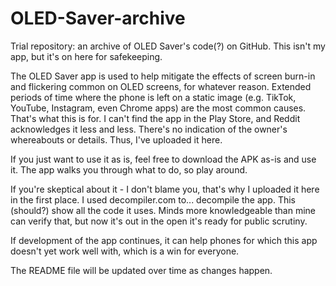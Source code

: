 # OLED-Saver-archive
Trial repository: an archive of OLED Saver's code(?) on GitHub. This isn't my app, but it's on here for safekeeping.

The OLED Saver app is used to help mitigate the effects of screen burn-in and flickering common on OLED screens, for whatever reason.
Extended periods of time where the phone is left on a static image (e.g. TikTok, YouTube, Instagram, even Chrome apps) are the most common causes.
That's what this is for.
I can't find the app in the Play Store, and Reddit acknowledges it less and less. There's no indication of the owner's whereabouts or details.
Thus, I've uploaded it here.

If you just want to use it as is, feel free to download the APK as-is and use it. The app walks you through what to do, so play around.

If you're skeptical about it - I don't blame you, that's why I uploaded it here in the first place.
I used decompiler.com to... decompile the app. This (should?) show all the code it uses.
Minds more knowledgeable than mine can verify that, but now it's out in the open it's ready for public scrutiny.

If development of the app continues, it can help phones for which this app doesn't yet work well with, which is a win for everyone.

The README file will be updated over time as changes happen.
